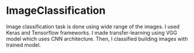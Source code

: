 # ImageClassification
Image classification task is done using wide range of the images. I used Keras and Tensorflow frameworks. I made transfer-learning using VGG model which uses CNN architecture. Then, I classified building images with trained model.
